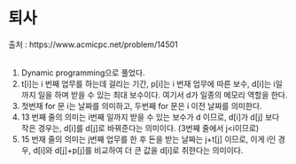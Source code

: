 <h1>퇴사</h1>
출처 : https://www.acmicpc.net/problem/14501 <br><br>

1. Dynamic programming으로 풀었다. <br>
2. t[i]는 i 번째 업무를 하는데 걸리는 기간, p[i]는 i 번재 업무에 따른 보수, d[i]는 i일까지 일을 하며 받을 수 있는 최대 보수이다. 여기서 d가 일종의 메모리 역할을 한다.<br>
3. 첫번재 for 문 i는 날짜를 의미하고, 두번째 for 문은 i 이전 날짜를 의미한다. <br>
4. 13 번째 줄의 의미는 i번째 일까지 받을 수 있는 보수가 d 이므로, d[i]가 d[j] 보다 작은 경우는, d[i]를 d[j]로 바꿔준다는 의미이다. (3번째 줄에서 j<i이므로) <br>
5. 15 번재 줄의 의미는 j번째 업무를 한 후 돈을 받는 날짜는 j+t[j] 이므로, 이게 i인 경우, d[i]와 d[j]+p[j]를 비교하여 더 큰 값을 d[i]로 취한다는 의미이다.
